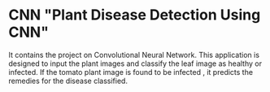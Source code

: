 # CNN "Plant Disease Detection Using CNN"
It contains the project on Convolutional Neural Network.
This application is designed to input the plant images and classify the leaf image as healthy or infected. If the tomato plant image is found to be infected , it predicts the remedies for the disease classified.
